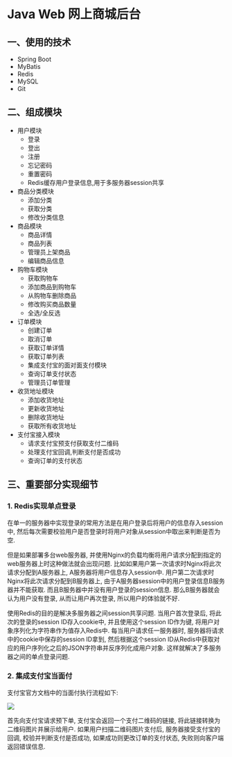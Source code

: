 # Java Web 网上商城后台

## 一、使用的技术

- Spring Boot
- MyBatis
- Redis
- MySQL
- Git

## 二、组成模块

- 用户模块
    - 登录
    - 登出
    - 注册
    - 忘记密码
    - 重置密码
    - Redis缓存用户登录信息,用于多服务器session共享
- 商品分类模块
    - 添加分类
    - 获取分类
    - 修改分类信息
- 商品模块
    - 商品详情
    - 商品列表
    - 管理员上架商品
    - 编辑商品信息
- 购物车模块
    - 获取购物车
    - 添加商品到购物车
    - 从购物车删除商品
    - 修改购买商品数量
    - 全选/全反选
- 订单模块
    - 创建订单
    - 取消订单
    - 获取订单详情
    - 获取订单列表
    - 集成支付宝的面对面支付模块
    - 查询订单支付状态
    - 管理员订单管理
- 收货地址模块
    - 添加收货地址
    - 更新收货地址
    - 删除收货地址
    - 获取所有收货地址
- 支付宝接入模块
    - 请求支付宝预支付获取支付二维码
    - 处理支付宝回调,判断支付是否成功
    - 查询订单的支付状态
    
## 三、重要部分实现细节

### 1. Redis实现单点登录

在单一的服务器中实现登录的常用方法是在用户登录后将用户的信息存入session中, 然后每次需要校验用户是否登录时将用户对象从session中取出来判断是否为空.

但是如果部署多台web服务器, 并使用Nginx的负载均衡将用户请求分配到指定的web服务器上时这种做法就会出现问题. 比如如果用户第一次请求时Nginx将此次请求分配到A服务器上, A服务器将用户信息存入session中. 用户第二次请求时Nginx将此次请求分配到B服务器上, 由于A服务器session中的用户登录信息B服务器并不能获取. 而且B服务器中并没有用户登录的session信息. 那么B服务器就会认为用户没有登录, 从而让用户再次登录, 所以用户的体验就不好.

使用Redis的目的是解决多服务器之间session共享问题. 当用户首次登录后, 将此次的登录的session ID存入cookie中, 并且使用这个session ID作为键, 将用户对象序列化为字符串作为值存入Redis中. 每当用户请求任一服务器时, 服务器将请求中的cookie中保存的session ID拿到, 然后根据这个session ID从Redis中获取对应的用户序列化之后的JSON字符串并反序列化成用户对象. 这样就解决了多服务器之间的单点登录问题.

### 2. 集成支付宝当面付

支付宝官方文档中的当面付执行流程如下:

![](https://github.com/yibo141/ssmcrud/raw/master/images/alipay_f2f.png)

首先向支付宝请求预下单, 支付宝会返回一个支付二维码的链接, 将此链接转换为二维码图片并展示给用户. 如果用户扫描二维码图片支付后, 服务器接受支付宝的回调, 校验并判断支付是否成功, 如果成功则更改订单的支付状态, 失败则向客户端返回错误信息.